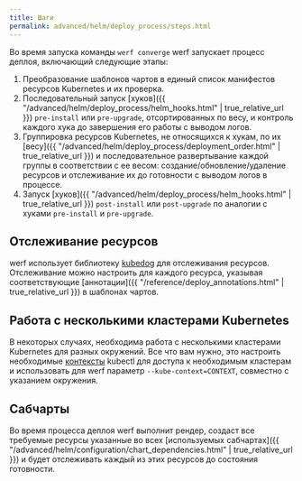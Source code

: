 ```yaml
---
title: Шаги
permalink: advanced/helm/deploy_process/steps.html
---
```


Во время запуска команды `werf converge` werf запускает процесс деплоя, включающий следующие этапы:

 1. Преобразование шаблонов чартов в единый список манифестов ресурсов Kubernetes и их проверка.
 2. Последовательный запуск [хуков]({{ "/advanced/helm/deploy_process/helm_hooks.html" | true_relative_url }}) `pre-install` или `pre-upgrade`, отсортированных по весу, и контроль каждого хука до завершения его работы с выводом логов.
 3. Группировка ресурсов Kubernetes, не относящихся к хукам, по их [весу]({{ "/advanced/helm/deploy_process/deployment_order.html" | true_relative_url }}) и последовательное развертывание каждой группы в соответствии с ее весом: создание/обновление/удаление ресурсов и отслеживание их до готовности с выводом логов в процессе.
 4. Запуск [хуков]({{ "/advanced/helm/deploy_process/helm_hooks.html" | true_relative_url }}) `post-install` или `post-upgrade` по аналогии с хуками `pre-install` и `pre-upgrade`.

## Отслеживание ресурсов

werf использует библиотеку [kubedog](https://github.com/werf/kubedog) для отслеживания ресурсов. Отслеживание можно настроить для каждого ресурса, указывая соответствующие [аннотации]({{ "/reference/deploy_annotations.html" | true_relative_url }}) в шаблонах чартов.

## Работа с несколькими кластерами Kubernetes

В некоторых случаях, необходима работа с несколькими кластерами Kubernetes для разных окружений. Все что вам нужно, это настроить необходимые [контексты](https://kubernetes.io/docs/tasks/access-application-cluster/configure-access-multiple-clusters) kubectl для доступа к необходимым кластерам и использовать для werf параметр `--kube-context=CONTEXT`, совместно с указанием окружения.

## Сабчарты

Во время процесса деплоя werf выполнит рендер, создаст все требуемые ресурсы указанные во всех [используемых сабчартах]({{ "/advanced/helm/configuration/chart_dependencies.html" | true_relative_url }}) и будет отслеживать каждый из этих ресурсов до состояния готовности.
